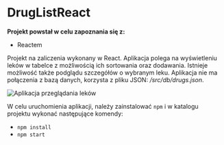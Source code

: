 DrugListReact
=============

**Projekt powstał w celu zapoznania się z:**

- Reactem

Projekt na zaliczenia wykonany w React. Aplikacja polega na wyświetleniu leków w tabelce z możliwością ich sortowania oraz dodawania.
Istnieje możliwość także podglądu szczegółów o wybranym leku. Aplikacja nie ma połączenia z bazą danych, korzysta z pliku
JSON: */src/db/drugs.json*.

![Aplikacja przeglądania leków](/assets/images/drug_app.png)

W celu uruchomienia aplikacji, należy zainstalować `npm` i w katalogu projektu wykonać następujące komendy:

- `npm install`
- `npm start`